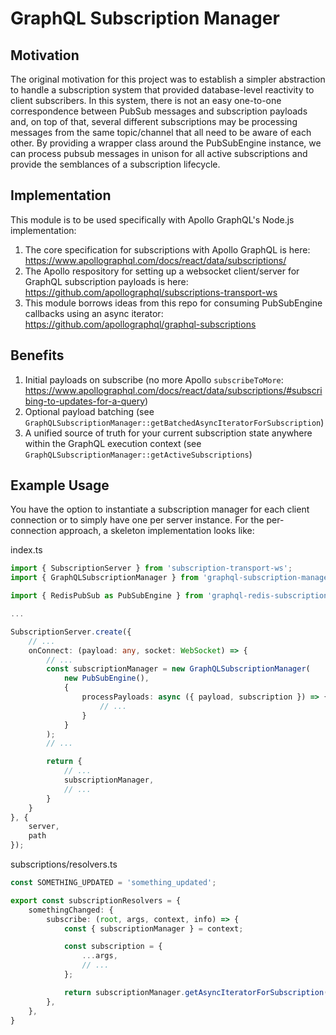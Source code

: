 # GraphQL Subscription Manager

## Motivation  
The original motivation for this project was to establish a simpler abstraction to handle a subscription system that provided database-level reactivity to client subscribers.
In this system, there is not an easy one-to-one correspondence between PubSub messages and subscription payloads and, on top of that, several different subscriptions may be processing messages from the same topic/channel that all need to be aware of each other.
By providing a wrapper class around the PubSubEngine instance, we can process pubsub messages in unison for all active subscriptions and provide the semblances of a subscription lifecycle.

## Implementation
This module is to be used specifically with Apollo GraphQL's Node.js implementation:
1. The core specification for subscriptions with Apollo GraphQL is here: https://www.apollographql.com/docs/react/data/subscriptions/  
2. The Apollo respository for setting up a websocket client/server for GraphQL subscription payloads is here: https://github.com/apollographql/subscriptions-transport-ws
3. This module borrows ideas from this repo for consuming PubSubEngine callbacks using an async iterator: https://github.com/apollographql/graphql-subscriptions

## Benefits
1. Initial payloads on subscribe (no more Apollo `subscribeToMore`: https://www.apollographql.com/docs/react/data/subscriptions/#subscribing-to-updates-for-a-query)
2. Optional payload batching (see `GraphQLSubscriptionManager::getBatchedAsyncIteratorForSubscription`)
3. A unified source of truth for your current subscription state anywhere within the GraphQL execution context (see `GraphQLSubscriptionManager::getActiveSubscriptions`)
## Example Usage

You have the option to instantiate a subscription manager for each client connection or to simply have one per server instance. For the per-connection approach, a skeleton implementation looks like:

index.ts
```ts
import { SubscriptionServer } from 'subscription-transport-ws';
import { GraphQLSubscriptionManager } from 'graphql-subscription-manager';

import { RedisPubSub as PubSubEngine } from 'graphql-redis-subscriptions';

...

SubscriptionServer.create({
    // ...
    onConnect: (payload: any, socket: WebSocket) => {
        // ...
        const subscriptionManager = new GraphQLSubscriptionManager(
            new PubSubEngine(),
            {
                processPayloads: async ({ payload, subscription }) => {
                    // ...
                }
            }
        );
        // ...

        return {
            // ...
            subscriptionManager,
            // ...
        }
    }
}, {
    server,
    path
});

```

subscriptions/resolvers.ts
```ts
const SOMETHING_UPDATED = 'something_updated';

export const subscriptionResolvers = {
    somethingChanged: {
        subscribe: (root, args, context, info) => {
            const { subscriptionManager } = context;

            const subscription = {
                ...args,
                // ...
            };

            return subscriptionManager.getAsyncIteratorForSubscription(subscription, SOMETHING_UPDATED);
        },
    },
}
```